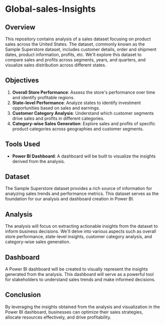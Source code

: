 # Global-sales-Insights

## Overview
This repository contains analysis of a sales dataset focusing on product sales across the United States. The dataset, commonly known as the Sample Superstore dataset, includes customer details, order and shipment dates, product information, profits, etc. We'll explore this dataset to compare sales and profits across segments, years, and quarters, and visualize sales distribution across different states.

## Objectives
1. **Overall Store Performance**: Assess the store's performance over time and identify profitable regions.
2. **State-level Performance**: Analyze states to identify investment opportunities based on sales and earnings.
3. **Customer Category Analysis**: Understand which customer segments drive sales and profits in different categories.
4. **Category-wise Sales Generation**: Explore sales and profits of specific product categories across geographies and customer segments.

## Tools Used
- **Power BI Dashboard**: A dashboard will be built to visualize the insights derived from the analysis.

## Dataset
The Sample Superstore dataset provides a rich source of information for analyzing sales trends and performance metrics. This dataset serves as the foundation for our analysis and dashboard creation in Power BI.

## Analysis
The analysis will focus on extracting actionable insights from the dataset to inform business decisions. We'll delve into various aspects such as overall store performance, state-level insights, customer category analysis, and category-wise sales generation.

## Dashboard
A Power BI dashboard will be created to visually represent the insights generated from the analysis. This dashboard will serve as a powerful tool for stakeholders to understand sales trends and make informed decisions.

## Conclusion
By leveraging the insights obtained from the analysis and visualization in the Power BI dashboard, businesses can optimize their sales strategies, allocate resources effectively, and drive profitability.
